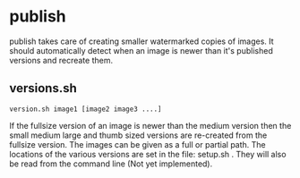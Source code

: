 # publish

publish takes care of creating smaller watermarked copies of images.
It should automatically detect when an image is newer than it's published versions and recreate them.

## versions.sh

    version.sh image1 [image2 image3 ....]

If the fullsize version of an image is newer than the medium version then the small medium large and thumb sized versions are re-created from the fullsize version. The images can be given as a full or partial path. The locations of the various versions are set in the file: setup.sh . They will also be read from the command line (Not yet implemented).
